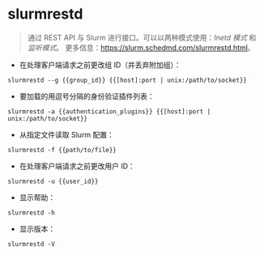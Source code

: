 # slurmrestd

> 通过 REST API 与 Slurm 进行接口。可以以两种模式使用：*Inetd 模式* 和 *监听模式*。
> 更多信息：<https://slurm.schedmd.com/slurmrestd.html>。

- 在处理客户端请求之前更改组 ID（并丢弃附加组）：

`slurmrestd --g {{group_id}} {{[host]:port | unix:/path/to/socket}}`

- 要加载的用逗号分隔的身份验证插件列表：

`slurmrestd -a {{authentication_plugins}} {{[host]:port | unix:/path/to/socket}}`

- 从指定文件读取 Slurm 配置：

`slurmrestd -f {{path/to/file}}`

- 在处理客户端请求之前更改用户 ID：

`slurmrestd -u {{user_id}}`

- 显示帮助：

`slurmrestd -h`

- 显示版本：

`slurmrestd -V`